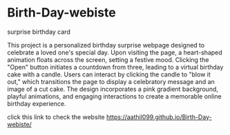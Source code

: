 # Birth-Day-webiste
surprise birthday card

This project is a personalized birthday surprise webpage designed to celebrate a loved one's special day. Upon visiting the page, a heart-shaped animation floats across the screen, setting a festive mood. Clicking the "Open" button initiates a countdown from three, leading to a virtual birthday cake with a candle. Users can interact by clicking the candle to "blow it out," which transitions the page to display a celebratory message and an image of a cut cake. The design incorporates a pink gradient background, playful animations, and engaging interactions to create a memorable online birthday experience.

click this link to check the website https://aathil099.github.io/Birth-Day-webiste/
